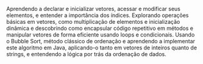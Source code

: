 Aprendendo a declarar e inicializar vetores, acessar e modificar seus elementos, e entender a importância dos índices. Explorando operações básicas em vetores, como multiplicação de elementos e inicialização dinâmica e descobrindo como encapsular código repetitivo em métodos e manipular vetores de forma eficiente usando loops e condicionais. Usando o Bubble Sort, método clássico de ordenação e aprendendo a implementar este algoritmo em Java, aplicando-o tanto em vetores de inteiros quanto de strings, e entendendo a lógica por trás da ordenação de dados.

